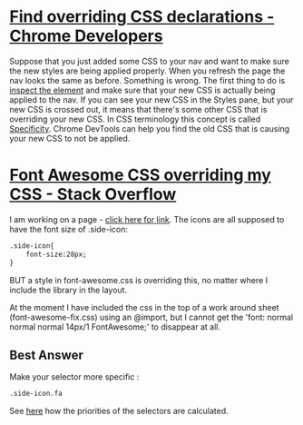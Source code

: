 # [Find overriding CSS declarations - Chrome Developers](https://developer.chrome.com/docs/devtools/css/overrides/)



Suppose that you just added some CSS to your nav and want to make sure the new styles are being applied properly. When you refresh the page the nav looks the same as before. Something is wrong. The first thing to do is [inspect the element](https://developer.chrome.com/docs/devtools/css/reference#select) and make sure that your new CSS is actually being applied to the nav. If you can see your new CSS in the Styles pane, but your new CSS is crossed out, it means that there's some other CSS that is overriding your new CSS. In CSS terminology this concept is called [Specificity](https://developer.mozilla.org/docs/Web/CSS/Specificity). Chrome DevTools can help you find the old CSS that is causing your new CSS to not be applied.



# [Font Awesome CSS overriding my CSS - Stack Overflow](https://stackoverflow.com/questions/28769297/font-awesome-css-overriding-my-css)

I am working on a page - [click here for link](https://www.agentpro.co.uk/marketing-overview/). The icons are all supposed to have the font size of .side-icon:

```xml
.side-icon{ 
    font-size:28px;
}
```

BUT a style in font-awesome.css is overriding this, no matter where I include the library in the layout.

At the moment I have included the css in the top of a work around sheet (font-awesome-fix.css) using an @import, but I cannot get the 'font: normal normal normal 14px/1 FontAwesome;' to disappear at all.



## Best Answer

Make your selector more specific :

```xml
.side-icon.fa
```

See [here](http://www.w3.org/TR/CSS2/cascade.html#specificity) how the priorities of the selectors are calculated.


